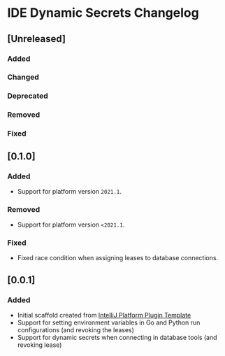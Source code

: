 <!-- Keep a Changelog guide -> https://keepachangelog.com -->

# IDE Dynamic Secrets Changelog

## [Unreleased]

### Added

### Changed

### Deprecated

### Removed

### Fixed

## [0.1.0]
### Added

* Support for platform version `2021.1`.

### Removed

* Support for platform version `<2021.1`.

### Fixed

* Fixed race condition when assigning leases to database connections. 

## [0.0.1]
### Added
- Initial scaffold created from [IntelliJ Platform Plugin Template](https://github.com/JetBrains/intellij-platform-plugin-template)
- Support for setting environment variables in Go and Python run configurations (and revoking the leases)
- Support for dynamic secrets when connecting in database tools (and revoking lease)
